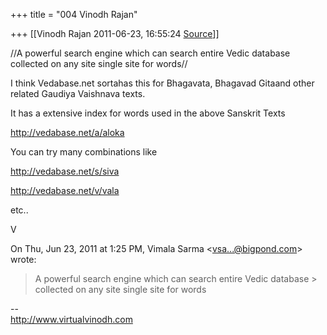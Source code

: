 +++
title = "004 Vinodh Rajan"

+++
[[Vinodh Rajan	2011-06-23, 16:55:24 [Source](https://groups.google.com/g/samskrita/c/GssKVh1oms0)]]



//A powerful search engine which can search entire Vedic database collected on any site single site for words//



I think Vedabase.net sortahas this for Bhagavata, Bhagavad Gitaand other related Gaudiya Vaishnava texts.



It has a extensive index for words used in the above Sanskrit Texts



<http://vedabase.net/a/aloka>



You can try many combinations like



<http://vedabase.net/s/siva>

<http://vedabase.net/v/vala>



etc..



V  

On Thu, Jun 23, 2011 at 1:25 PM, Vimala Sarma \<[vsa...@bigpond.com]()\> wrote:  

> A powerful search engine which can search entire Vedic database > collected on any site single site for words

  
  
  

--  
<http://www.virtualvinodh.com>  

